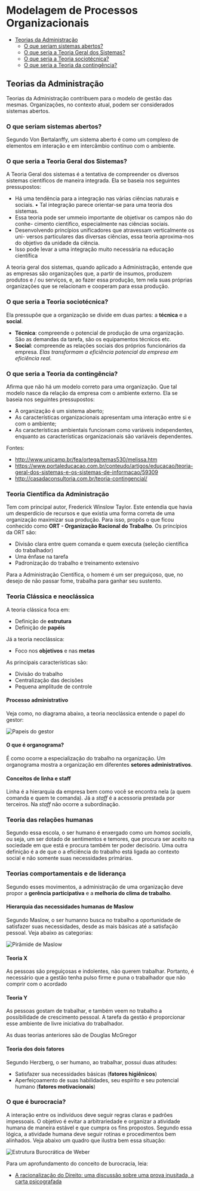 # Modelagem de Processos Organizacionais

- [Teorias da Administração](#teorias-da-administra%C3%A7%C3%A3o)
  - [O que seriam sistemas abertos?](#o-que-seriam-sistemas-abertos)
  - [O que seria a Teoria Geral dos Sistemas?](#o-que-seria-a-teoria-geral-dos-sistemas)
  - [O que seria a Teoria sociotécnica?](#o-que-seria-a-teoria-sociot%C3%A9cnica)
  - [O que seria a Teoria da contingência?](#o-que-seria-a-teoria-da-conting%C3%AAncia)

## Teorias da Administração

Teorias da Administração contribuem para o modelo de gestão das mesmas. Organizações, no contexto atual, podem ser considerados sistemas abertos.

### O que seriam sistemas abertos?

Segundo Von Bertalanffy, um sistema aberto é como um complexo de elementos em interação e em intercâmbio contínuo com o ambiente.

### O que seria a Teoria Geral dos Sistemas?

A Teoria Geral dos sistemas é a tentativa de compreender os diversos sistemas científicos de maneira integrada. Ela se baseia nos seguintes pressupostos:

* Há uma tendência para a integração nas várias ciências naturais e sociais. • Tal integração parece orientar-se para uma teoria dos sistemas.
* Essa teoria pode ser ummeio importante de objetivar os campos não do conhe- cimento científico, especialmente nas ciências sociais.
* Desenvolvendo princípios unificadores que atravessam verticalmente os uni- versos particulares das diversas ciências, essa teoria aproxima-nos do objetivo da unidade da ciência.
* Isso pode levar a uma integração muito necessária na educação científica

A teoria geral dos sistemas, quando aplicado a Administração, entende que as empresas são organizações que, a partir de insumos, produzem produtos e / ou serviços, e, ao fazer essa produção, tem nela suas próprias organizações que se relacionam e cooperam para essa produção.

### O que seria a Teoria sociotécnica?

Ela pressupõe que a organização se divide em duas partes: a **técnica** e a **social**.

* **Técnica**: compreende o potencial de produção de uma organização. São as demandas da tarefa, são os equipamentos técnicos etc.
* **Social**: compreende as relações sociais dos próprios funcionários da empresa. *Elas transformam a eficiência potencial da empresa em eficiência real*.

### O que seria a Teoria da contingência?

Afirma que não há um modelo correto para uma organização. Que tal modelo nasce da relação da empresa com o ambiente externo. Ela se baseia nos seguintes pressupostos:

* A organização é um sistema aberto;
* As características organizacionais apresentam uma interação entre si e com o ambiente; 
* As características ambientais funcionam como variáveis independentes, enquanto as características organizacionais são variáveis dependentes.

Fontes:

* http://www.unicamp.br/fea/ortega/temas530/melissa.htm
* https://www.portaleducacao.com.br/conteudo/artigos/educacao/teoria-geral-dos-sistemas-e-os-sistemas-de-informacao/59309
* http://casadaconsultoria.com.br/teoria-contingencial/

### Teoria Científica da Administração

Tem com principal autor, Frederick Winslow Taylor. Este entendia que havia um desperdício de recursos e que existia uma forma correta de uma organização maximizar sua produção. Para isso, propôs o que ficou conhecido como **ORT - Organização Racional do Trabalho**. Os princípios da ORT são:

* Divisão clara entre quem comanda e quem executa (seleção científica do trabalhador)
* Uma ênfase na tarefa
* Padronização do trabalho e treinamento extensivo

Para a Administração Científica, o homem é um ser preguiçoso, que, no desejo de não passar fome, trabalha para ganhar seu sustento.

### Teoria Clássica e neoclássica

A teoria clássica foca em:

* Definição de **estrutura**
* Definição de **papéis**

Já a teoria neoclássica:

* Foco nos **objetivos** e nas **metas**

As principais características são:

* Divisão do trabalho
* Centralização das decisões
* Pequena amplitude de controle

#### Processo administrativo

Veja como, no diagrama abaixo, a teoria neoclássica entende o papel do gestor:

![Papeis do gestor](../images/modelagem-processos/papel-administrador.png)

#### O que é organograma?

É como ocorre a especialização do trabalho na organização. Um organograma mostra a organização em diferentes **setores administrativos**.

#### Conceitos de linha e staff

Linha é a hierarquia da empresa bem como você se encontra nela (a quem comanda e quem te comanda). Já a *staff* é a acessoria prestada por terceiros. Na *staff* não ocorre a subordinação.

### Teoria das relações humanas

Segundo essa escola, o ser humano é enxergado como um *homos socialis*, ou seja, um ser dotado de sentimentos e temores, que procura ser aceito na sociedade em que está e procura também ter poder decisório. Uma outra definição é a de que o a eficiência do trabalho está ligada ao contexto social e não somente suas necessidades primárias.

### Teorias comportamentais e de liderança

Segundo esses movimentos, a administração de uma organização deve propor a **gerência participativa** e a **melhoria do clima de trabalho**.

#### Hierarquia das necessidades humanas de Maslow

Segundo Maslow, o ser humanno busca no trabalho a oportunidade de satisfazer suas necessidades, desde as mais básicas até a satisfação pessoal. Veja abaixo as categorias:

![Pirâmide de Maslow](../images/modelagem-processos/hierarquia-de-necessidades-de-maslow.jpg)

#### Teoria X

As pessoas são preguiçosas e indolentes, não querem trabalhar. Portanto, é necessário que a gestão tenha pulso firme e puna o trabalhador que não comprir com o acordado

#### Teoria Y

As pessoas gostam de trabalhar, e também veem no trabalho a possibilidade de crescimento pessoal. A tarefa da gestão é proporcionar esse ambiente de livre iniciativa do trabalhador.

As duas teorias anteriores são de Douglas McGregor

#### Teoria dos dois fatores

Segundo Herzberg, o ser humano, ao trabalhar, possui duas atitudes:

* Satisfazer sua necessidades básicas (**fatores higiênicos**)
* Aperfeiçoamento de suas habilidades, seu espírito e seu potencial humano (**fatores motivacionais**)

### O que é burocracia?

A interação entre os indivíduos deve seguir regras claras e padrões impessoais. O objetivo é evitar a arbitrariedade e organizar a atividade humana de maneira estável e que cumpra os fins propostos. Segundo essa lógica, a atividade humana deve seguir rotinas e procedimentos bem alinhados. Veja abaixo um quadro que ilustra bem essa situação:

![Estrutura Burocrática de Weber](../images/modelagem-processos/estrutura-burocratica-weber.png)

Para um aprofundamento do conceito de burocracia, leia:

* [A racionalização do Direito: uma discussão sobre uma prova inusitada, a carta psicografada](http://egov.ufsc.br/portal/conteudo/racionaliza%C3%A7%C3%A3o-do-direito-uma-discuss%C3%A3o-sobre-uma-prova-inusitada-carta-psicografada)

